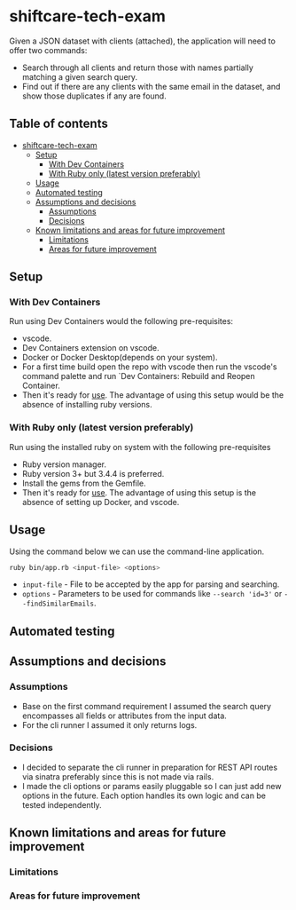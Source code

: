 # shiftcare-tech-exam

Given a JSON dataset with clients (attached), the application will need to offer two commands:

- Search through all clients and return those with names partially matching a given search query.
- Find out if there are any clients with the same email in the dataset, and show those duplicates if any are found.

## Table of contents
- [shiftcare-tech-exam](#shiftcare-tech-exam)
  - [Setup](#setup)
    - [With Dev Containers](#with-dev-containers)
    - [With Ruby only (latest version preferably)](#with-ruby-only-latest-version-preferably)
  - [Usage](#usage)
  - [Automated testing](#automated-testing)
  - [Assumptions and decisions](#assumptions-and-decisions)
    - [Assumptions](#assumptions)
    - [Decisions](#decisions)
  - [Known limitations and areas for future improvement](#known-limitations-and-areas-for-future-improvement)
    - [Limitations](#limitations)
    - [Areas for future improvement](#areas-for-future-improvement)

## Setup

### With Dev Containers

Run using Dev Containers would the following pre-requisites:
- vscode.
- Dev Containers extension on vscode.
- Docker or Docker Desktop(depends on your system).
- For a first time build open the repo with vscode then run the vscode's command palette and run `Dev Containers: Rebuild and Reopen Container.
- Then it's ready for [use](#Usage).
The advantage of using this setup would be the absence of installing ruby versions.

### With Ruby only (latest version preferably)
Run using the installed ruby on system with the following pre-requisites
- Ruby version manager.
- Ruby version 3+ but 3.4.4 is preferred.
- Install the gems from the Gemfile.
- Then it's ready for [use](#Usage).
The advantage of using this setup is the absence of setting up Docker, and vscode.

## Usage

Using the command below we can use the command-line application.

```bash
ruby bin/app.rb <input-file> <options>
```

- `input-file` - File to be accepted by the app for parsing and searching.
- `options` - Parameters to be used for commands like `--search 'id=3'` or `--findSimilarEmails`.

## Automated testing

## Assumptions and decisions

### Assumptions

- Base on the first command requirement I assumed the search query encompasses all fields or attributes from the input data.
- For the cli runner I assumed it only returns logs.

### Decisions

- I decided to separate the cli runner in preparation for REST API routes via sinatra preferably since this is not made via rails.
- I made the cli options or params easily pluggable so I can just add new options in the future. Each option handles its own logic and can be tested independently.

## Known limitations and areas for future improvement

### Limitations

### Areas for future improvement
